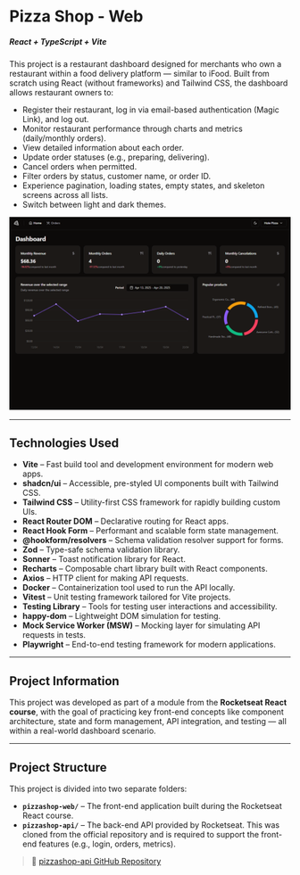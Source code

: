 # Pizza Shop - Web

##### React + TypeScript + Vite

This project is a restaurant dashboard designed for merchants who own a restaurant within a food delivery platform — similar to iFood. Built from scratch using React (without frameworks) and Tailwind CSS, the dashboard allows restaurant owners to:

- Register their restaurant, log in via email-based authentication (Magic Link), and log out.
- Monitor restaurant performance through charts and metrics (daily/monthly orders).
- View detailed information about each order.
- Update order statuses (e.g., preparing, delivering).
- Cancel orders when permitted.
- Filter orders by status, customer name, or order ID.
- Experience pagination, loading states, empty states, and skeleton screens across all lists.
- Switch between light and dark themes.

![My Project Screenshot](/src/assets/website-screenshot.png)

---

## Technologies Used

- **Vite** – Fast build tool and development environment for modern web apps.
- **shadcn/ui** – Accessible, pre-styled UI components built with Tailwind CSS.
- **Tailwind CSS** – Utility-first CSS framework for rapidly building custom UIs.
- **React Router DOM** – Declarative routing for React apps.
- **React Hook Form** – Performant and scalable form state management.
- **@hookform/resolvers** – Schema validation resolver support for forms.
- **Zod** – Type-safe schema validation library.
- **Sonner** – Toast notification library for React.
- **Recharts** – Composable chart library built with React components.
- **Axios** – HTTP client for making API requests.
- **Docker** – Containerization tool used to run the API locally.
- **Vitest** – Unit testing framework tailored for Vite projects.
- **Testing Library** – Tools for testing user interactions and accessibility.
- **happy-dom** – Lightweight DOM simulation for testing.
- **Mock Service Worker (MSW)** – Mocking layer for simulating API requests in tests.
- **Playwright** – End-to-end testing framework for modern applications.

---

## Project Information

This project was developed as part of a module from the **Rocketseat React course**, with the goal of practicing key front-end concepts like component architecture, state and form management, API integration, and testing — all within a real-world dashboard scenario.

---

## Project Structure

This project is divided into two separate folders:

- **`pizzashop-web/`** – The front-end application built during the Rocketseat React course.
- **`pizzashop-api/`** – The back-end API provided by Rocketseat. This was cloned from the official repository and is required to support the front-end features (e.g., login, orders, metrics).

> 🔗 [pizzashop-api GitHub Repository](https://github.com/martahil/pizzashop-api)
